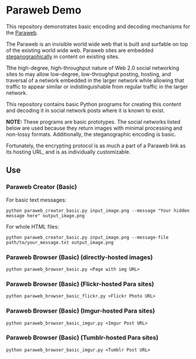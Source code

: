# Paraweb Demo

This repository demonstrates basic encoding and decoding mechanisms for the
[Paraweb](https://www.paraweb.io).

The Paraweb is an invisible world wide web that is built and surfable on top of
the existing world wide web. Paraweb sites are embedded
[steganographically](https://en.wikipedia.org/wiki/Steganography) in content on
existing sites.

Tthe high-degree, high-throughput nature of Web 2.0 social networking sites to
may allow low-degree, low-throughput posting, hosting, and traversal of a
network embedded in the larger network while allowing that traffic to appear
similar or indistinguishable from regular traffic in the larger network.

This repository contains basic Python programs for creating this content and
decoding it in social network posts where it is known to exist.

**NOTE:** These programs are basic prototypes. The social networks listed below
are used because they return images with minimal processing and non-lossy
formats. Additionally, the steganographic encoding is basic.

Fortunately, the encrypting protocol is as much a part of a Paraweb link as its
hosting URL, and is as individually customizable.

## Use

### Paraweb Creator (Basic)

For basic text messages:

`python paraweb_creator_basic.py input_image.png --message "Your hidden message here" output_image.png`

For whole HTML files:

`python paraweb_creator_basic.py input_image.png --message-file path/to/your_message.txt output_image.png`

### Paraweb Browser (Basic) (directly-hosted images)

`python paraweb_browser_basic.py <Page with img URL>`

### Paraweb Browser (Basic) (Flickr-hosted Para sites)

`python paraweb_browser_basic_flickr.py <Flickr Photo URL>`

### Paraweb Browser (Basic) (Imgur-hosted Para sites)

`python paraweb_browser_basic_imgur.py <Imgur Post URL>`

### Paraweb Browser (Basic) (Tumblr-hosted Para sites)

`python paraweb_browser_basic_imgur.py <Tumblr Post URL>`